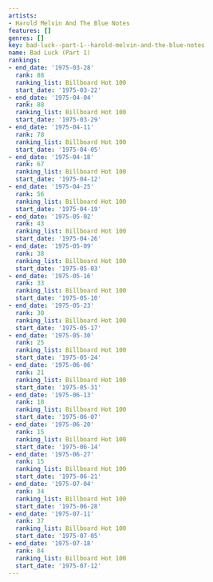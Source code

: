 ```yaml
---
artists:
- Harold Melvin And The Blue Notes
features: []
genres: []
key: bad-luck--part-1--harold-melvin-and-the-blue-notes
name: Bad Luck (Part 1)
rankings:
- end_date: '1975-03-28'
  rank: 88
  ranking_list: Billboard Hot 100
  start_date: '1975-03-22'
- end_date: '1975-04-04'
  rank: 88
  ranking_list: Billboard Hot 100
  start_date: '1975-03-29'
- end_date: '1975-04-11'
  rank: 78
  ranking_list: Billboard Hot 100
  start_date: '1975-04-05'
- end_date: '1975-04-18'
  rank: 67
  ranking_list: Billboard Hot 100
  start_date: '1975-04-12'
- end_date: '1975-04-25'
  rank: 56
  ranking_list: Billboard Hot 100
  start_date: '1975-04-19'
- end_date: '1975-05-02'
  rank: 43
  ranking_list: Billboard Hot 100
  start_date: '1975-04-26'
- end_date: '1975-05-09'
  rank: 38
  ranking_list: Billboard Hot 100
  start_date: '1975-05-03'
- end_date: '1975-05-16'
  rank: 33
  ranking_list: Billboard Hot 100
  start_date: '1975-05-10'
- end_date: '1975-05-23'
  rank: 30
  ranking_list: Billboard Hot 100
  start_date: '1975-05-17'
- end_date: '1975-05-30'
  rank: 25
  ranking_list: Billboard Hot 100
  start_date: '1975-05-24'
- end_date: '1975-06-06'
  rank: 21
  ranking_list: Billboard Hot 100
  start_date: '1975-05-31'
- end_date: '1975-06-13'
  rank: 18
  ranking_list: Billboard Hot 100
  start_date: '1975-06-07'
- end_date: '1975-06-20'
  rank: 15
  ranking_list: Billboard Hot 100
  start_date: '1975-06-14'
- end_date: '1975-06-27'
  rank: 15
  ranking_list: Billboard Hot 100
  start_date: '1975-06-21'
- end_date: '1975-07-04'
  rank: 34
  ranking_list: Billboard Hot 100
  start_date: '1975-06-28'
- end_date: '1975-07-11'
  rank: 37
  ranking_list: Billboard Hot 100
  start_date: '1975-07-05'
- end_date: '1975-07-18'
  rank: 84
  ranking_list: Billboard Hot 100
  start_date: '1975-07-12'
---
```


